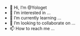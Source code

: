 - 👋 Hi, I’m @Yologet
- 👀 I’m interested in ...
- 🌱 I’m currently learning ...
- 💞️ I’m looking to collaborate on ...
- 📫 How to reach me ...

<!---
Yologet/Yologet is a ✨ special ✨ repository because its `README.md` (this file) appears on your GitHub profile.
You can click the Preview link to take a look at your changes.
--->
